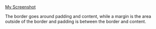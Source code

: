 [My Screenshot](./images/screenshot.jpg)

The border goes around padding and content, while a margin is the area outside
of the border and padding is between the border and content.
